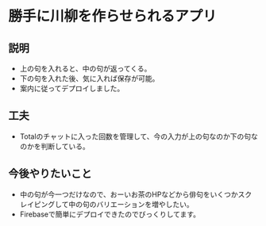 # 勝手に川柳を作らせられるアプリ

## 説明
- 上の句を入れると、中の句が返ってくる。
- 下の句を入れた後、気に入れば保存が可能。
- 案内に従ってデプロイしました。

## 工夫
- Totalのチャットに入った回数を管理して、今の入力が上の句なのか下の句なのかを判断している。

## 今後やりたいこと
- 中の句が今一つだけなので、おーいお茶のHPなどから俳句をいくつかスクレイピングして中の句のバリエーションを増やしたい。
- Firebaseで簡単にデプロイできたのでびっくりしてます。